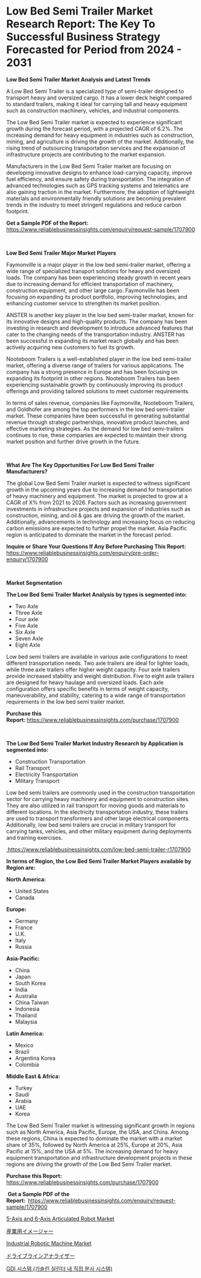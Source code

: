 <p><h1>Low Bed Semi Trailer Market Research Report: The Key To Successful Business Strategy Forecasted for Period from 2024 - 2031</h1></p><p><strong>Low Bed Semi Trailer Market Analysis and Latest Trends</strong></p>
<p><p>A Low Bed Semi Trailer is a specialized type of semi-trailer designed to transport heavy and oversized cargo. It has a lower deck height compared to standard trailers, making it ideal for carrying tall and heavy equipment such as construction machinery, vehicles, and industrial components.</p><p>The Low Bed Semi Trailer market is expected to experience significant growth during the forecast period, with a projected CAGR of 6.2%. The increasing demand for heavy equipment in industries such as construction, mining, and agriculture is driving the growth of the market. Additionally, the rising trend of outsourcing transportation services and the expansion of infrastructure projects are contributing to the market expansion.</p><p>Manufacturers in the Low Bed Semi Trailer market are focusing on developing innovative designs to enhance load-carrying capacity, improve fuel efficiency, and ensure safety during transportation. The integration of advanced technologies such as GPS tracking systems and telematics are also gaining traction in the market. Furthermore, the adoption of lightweight materials and environmentally friendly solutions are becoming prevalent trends in the industry to meet stringent regulations and reduce carbon footprint.</p></p>
<p><strong>Get a Sample PDF of the Report:&nbsp;</strong> <a href="https://www.reliablebusinessinsights.com/enquiry/request-sample/1707900">https://www.reliablebusinessinsights.com/enquiry/request-sample/1707900</a></p>
<p>&nbsp;</p>
<p><strong>Low Bed Semi Trailer Major Market Players</strong></p>
<p><p>Faymonville is a major player in the low bed semi-trailer market, offering a wide range of specialized transport solutions for heavy and oversized loads. The company has been experiencing steady growth in recent years due to increasing demand for efficient transportation of machinery, construction equipment, and other large cargo. Faymonville has been focusing on expanding its product portfolio, improving technologies, and enhancing customer service to strengthen its market position.</p><p>ANSTER is another key player in the low bed semi-trailer market, known for its innovative designs and high-quality products. The company has been investing in research and development to introduce advanced features that cater to the changing needs of the transportation industry. ANSTER has been successful in expanding its market reach globally and has been actively acquiring new customers to fuel its growth.</p><p>Nooteboom Trailers is a well-established player in the low bed semi-trailer market, offering a diverse range of trailers for various applications. The company has a strong presence in Europe and has been focusing on expanding its footprint in other regions. Nooteboom Trailers has been experiencing sustainable growth by continuously improving its product offerings and providing tailored solutions to meet customer requirements.</p><p>In terms of sales revenue, companies like Faymonville, Nooteboom Trailers, and Goldhofer are among the top performers in the low bed semi-trailer market. These companies have been successful in generating substantial revenue through strategic partnerships, innovative product launches, and effective marketing strategies. As the demand for low bed semi-trailers continues to rise, these companies are expected to maintain their strong market position and further drive growth in the future.</p></p>
<p>&nbsp;</p>
<p><strong>What Are The Key Opportunities For Low Bed Semi Trailer Manufacturers?</strong></p>
<p><p>The global Low Bed Semi Trailer market is expected to witness significant growth in the upcoming years due to increasing demand for transportation of heavy machinery and equipment. The market is projected to grow at a CAGR of X% from 2021 to 2026. Factors such as increasing government investments in infrastructure projects and expansion of industries such as construction, mining, and oil & gas are driving the growth of the market. Additionally, advancements in technology and increasing focus on reducing carbon emissions are expected to further propel the market. Asia Pacific region is anticipated to dominate the market in the forecast period.</p></p>
<p><strong>Inquire or Share Your Questions If Any Before Purchasing This Report:</strong> <a href="https://www.reliablebusinessinsights.com/enquiry/pre-order-enquiry/1707900">https://www.reliablebusinessinsights.com/enquiry/pre-order-enquiry/1707900</a></p>
<p>&nbsp;</p>
<p><strong>Market Segmentation</strong></p>
<p><strong>The Low Bed Semi Trailer Market Analysis by types is segmented into:</strong></p>
<p><ul><li>Two Axle</li><li>Three Axle</li><li>Four axle</li><li>Five Axle</li><li>Six Axle</li><li>Seven Axle</li><li>Eight Axle</li></ul></p>
<p><p>Low bed semi trailers are available in various axle configurations to meet different transportation needs. Two axle trailers are ideal for lighter loads, while three axle trailers offer higher weight capacity. Four axle trailers provide increased stability and weight distribution. Five to eight axle trailers are designed for heavy haulage and oversized loads. Each axle configuration offers specific benefits in terms of weight capacity, maneuverability, and stability, catering to a wide range of transportation requirements in the low bed semi trailer market.</p></p>
<p><strong>Purchase this Report:&nbsp;</strong><a href="https://www.reliablebusinessinsights.com/purchase/1707900">https://www.reliablebusinessinsights.com/purchase/1707900</a></p>
<p>&nbsp;</p>
<p><strong>The Low Bed Semi Trailer Market Industry Research by Application is segmented into:</strong></p>
<p><ul><li>Construction Transportation</li><li>Rail Transport</li><li>Electricity Transportation</li><li>Military Transport</li></ul></p>
<p><p>Low bed semi trailers are commonly used in the construction transportation sector for carrying heavy machinery and equipment to construction sites. They are also utilized in rail transport for moving goods and materials to different locations. In the electricity transportation industry, these trailers are used to transport transformers and other large electrical components. Additionally, low bed semi trailers are crucial in military transport for carrying tanks, vehicles, and other military equipment during deployments and training exercises.</p></p>
<p><a href="https://www.reliablebusinessinsights.com/low-bed-semi-trailer-r1707900">&nbsp;https://www.reliablebusinessinsights.com/low-bed-semi-trailer-r1707900</a></p>
<p><strong>In terms of Region, the Low Bed Semi Trailer Market Players available by Region are:</strong></p>
<p>
    <p> <strong> North America: </strong>
        <ul>
            <li>United States</li>
            <li>Canada</li>
        </ul>
        </p> 
    <p> <strong> Europe: </strong>
        <ul>
            <li>Germany</li>
            <li>France</li>
            <li>U.K.</li>
            <li>Italy</li>
            <li>Russia</li>
        </ul>
        </p> 
    <p> <strong> Asia-Pacific: </strong>
        <ul>
            <li>China</li>
            <li>Japan</li>
            <li>South Korea</li>
            <li>India</li>
            <li>Australia</li>
            <li>China Taiwan</li>
            <li>Indonesia</li>
            <li>Thailand</li>
            <li>Malaysia</li>
        </ul>
        </p> 
    <p> <strong> Latin America: </strong>
        <ul>
            <li>Mexico</li>
            <li>Brazil</li>
            <li>Argentina Korea</li>
            <li>Colombia</li>
        </ul>
        </p> 
    <p> <strong> Middle East & Africa: </strong>
        <ul>
            <li>Turkey</li>
            <li>Saudi</li>
            <li>Arabia</li>
            <li>UAE</li>
            <li>Korea</li>
        </ul>
    </p>
    </p>
<p><p>The Low Bed Semi Trailer market is witnessing significant growth in regions such as North America, Asia Pacific, Europe, the USA, and China. Among these regions, China is expected to dominate the market with a market share of 35%, followed by North America at 25%, Europe at 20%, Asia Pacific at 15%, and the USA at 5%. The increasing demand for heavy equipment transportation and infrastructure development projects in these regions are driving the growth of the Low Bed Semi Trailer market.</p></p>
<p><strong>Purchase this Report: </strong><a href="https://www.reliablebusinessinsights.com/purchase/1707900">https://www.reliablebusinessinsights.com/purchase/1707900</a></p>
<p>&nbsp;<strong>Get a Sample PDF of the Report:&nbsp;&nbsp;</strong><a href="https://www.reliablebusinessinsights.com/enquiry/request-sample/1707900">https://www.reliablebusinessinsights.com/enquiry/request-sample/1707900</a></p>
<p><strong></strong></p>
<p><p><a href="https://github.com/gladysalidde/Market-Research-Report-List-1/blob/main/5-axis-and-6-axis-articulated-robot-market.md">5-Axis and 6-Axis Articulated Robot Market</a></p><p><a href="https://github.com/SarahFahey88/Market-Research-Report-List-1/blob/main/8335384103519.md">産業用イメージャー</a></p><p><a href="https://github.com/dimitrishawkinswaynenp91rgz/Market-Research-Report-List-2/blob/main/industrial-robotic-machine-market.md">Industrial Robotic Machine Market</a></p><p><a href="https://github.com/mathieurico66/Market-Research-Report-List-1/blob/main/6694194103518.md">ドライブラインアナライザー</a></p><p><a href="https://github.com/TitusBoyer1/Market-Research-Report-List-1/blob/main/649379696987.md">GDI 시스템 (가솔린 실린더 내 직접 분사 시스템)</a></p></p>